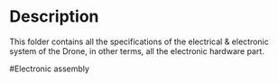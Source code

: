 # Description
This folder contains all the specifications of the electrical & electronic system of the Drone, in other terms, all the electronic hardware part.

#Electronic assembly
